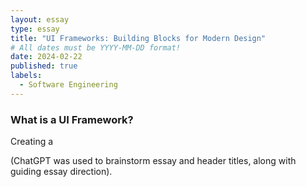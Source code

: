 ```yaml
---
layout: essay
type: essay
title: "UI Frameworks: Building Blocks for Modern Design"
# All dates must be YYYY-MM-DD format!
date: 2024-02-22
published: true
labels:
  - Software Engineering
---
```


### What is a UI Framework?
Creating a 

(ChatGPT was used to brainstorm essay and header titles, along with guiding essay direction).
